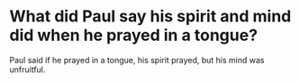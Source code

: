 # What did Paul say his spirit and mind did when he prayed in a tongue?

Paul said if he prayed in a tongue, his spirit prayed, but his mind was unfruitful.
